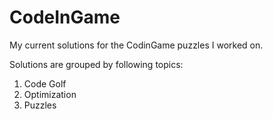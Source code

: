 # CodeInGame
My current solutions for the CodinGame puzzles I worked on.

Solutions are grouped by following topics:
1. Code Golf
2. Optimization
3. Puzzles
